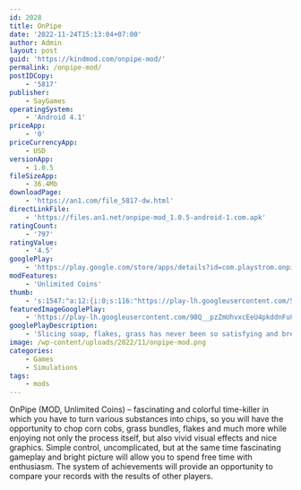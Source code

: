 ```yaml
---
id: 2028
title: OnPipe
date: '2022-11-24T15:13:04+07:00'
author: Admin
layout: post
guid: 'https://kindmod.com/onpipe-mod/'
permalink: /onpipe-mod/
postIDCopy:
    - '5817'
publisher:
    - SayGames
operatingSystem:
    - 'Android 4.1'
priceApp:
    - '0'
priceCurrencyApp:
    - USD
versionApp:
    - 1.0.5
fileSizeApp:
    - 36.4Mb
downloadPage:
    - 'https://an1.com/file_5817-dw.html'
directLinkFile:
    - 'https://files.an1.net/onpipe-mod_1.0.5-android-1.com.apk'
ratingCount:
    - '797'
ratingValue:
    - '4.5'
googlePlay:
    - 'https://play.google.com/store/apps/details?id=com.playstrom.onpipe'
modFeatures:
    - 'Unlimited Coins'
thumb:
    - 's:1547:"a:12:{i:0;s:116:"https://play-lh.googleusercontent.com/Ser_hywKEEzRVMh9MsQ26_QE--hoKiEC5NM08Gc6rzIusb4BiaWANZkvQo5bjJZcLSGR=w526-h296";i:1;s:114:"https://play-lh.googleusercontent.com/POuJpff-7mD34zJuednjlU5QljZzdjXopnUYv5OmXS2sW78CEC3Dhkj7XT4IkiWonQ=w526-h296";i:2;s:116:"https://play-lh.googleusercontent.com/YdipzYXtTY-O4t5mOmWEFMxBxVojwmp89WGtLJ0_gudjTjBXW3Rl4nLgSL7CdSMOhgr5=w526-h296";i:3;s:115:"https://play-lh.googleusercontent.com/mp-cibsR7Aphf5sneD4lq9oGoh9_4Ip7cWDDiIloaSZv3MJveiobj54sNQhrNcuGYMI=w526-h296";i:4;s:116:"https://play-lh.googleusercontent.com/-lt5Xkyg8ZnHYOM82E3ELu7X0S0H6Np1_A9NFpOel_tmodZ-iwsH-b1jlUBNJtF4476L=w526-h296";i:5;s:115:"https://play-lh.googleusercontent.com/lfRskE7BGgliBhJI-IQhEgfTzITPeM5v8imNkorOG6luRlwOWAwx-7IQV-NQjEHJkrY=w526-h296";i:6;s:115:"https://play-lh.googleusercontent.com/goOvSaLOEwypHgDYZs0A4x5lZssgiDtgeWk0_fPRDk_2NXI6ASYnwXI5KvPsE651T2Q=w526-h296";i:7;s:115:"https://play-lh.googleusercontent.com/YKxByNb7ZMlZMbJ_fkhFnMM56yz5iQVPg05RTKhFtm86I2cq0Hb4kXjQtol_mzKbgvM=w526-h296";i:8;s:116:"https://play-lh.googleusercontent.com/srWWSb8jJjghOoySut6f-5wvRt0tYU6ojXKyjTykngMHyhlnITDJC-1AGqtjqgBcqHWi=w526-h296";i:9;s:115:"https://play-lh.googleusercontent.com/HTX40Sm09QcfF0zTHFNFhviaOgNPzJR9gfDTZiWN4_T8dzlxC_UB8elr8JnKfIxa3FI=w526-h296";i:10;s:114:"https://play-lh.googleusercontent.com/Lzclnsx0FClaq2J2tRE5OJrEEc4ZBj-AOcV0gRCE0Iewa-R_Rjhs06uDsjTNv7_bNA=w526-h296";i:11;s:115:"https://play-lh.googleusercontent.com/tzV57G7phjP8IGqUD8ycH3jKTaW1K99JM6yi5_dN7ROSgZtmYUiBJ8iqRLcsL1HZ1gU=w526-h296";}";'
featuredImageGooglePlay:
    - 'https://play-lh.googleusercontent.com/98Q__pzZmUhvxcEeU4pkddnFu8r_yWOG9bbKlu3ovNZ0V30X69E1gq-mkaw_kqUe2Q'
googlePlayDescription:
    - 'Slicing soap, flakes, grass has never been so satisfying and breathtaking . Enjoy the destruction now!Hold to slice things, but watch out the obstacles!.- Simple and pleasing.'
image: /wp-content/uploads/2022/11/onpipe-mod.png
categories:
    - Games
    - Simulations
tags:
    - mods
---
```


OnPipe (MOD, Unlimited Coins) – fascinating and colorful time-killer in which you have to turn various substances into chips, so you will have the opportunity to chop corn cobs, grass bundles, flakes and much more while enjoying not only the process itself, but also vivid visual effects and nice graphics. Simple control, uncomplicated, but at the same time fascinating gameplay and bright picture will allow you to spend free time with enthusiasm. The system of achievements will provide an opportunity to compare your records with the results of other players.